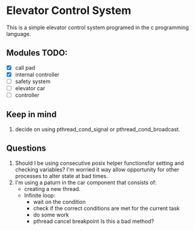 # Elevator Control System

This is a simple elevator control system programed in the c
programming language.

## Modules TODO:
- [x] call pad
- [x] internal controller
- [ ] safety system
- [ ] elevator car
- [ ] controller

## Keep in mind
1. decide on using pthread_cond_signal or
   pthread_cond_broadcast.

## Questions
1. Should I be using consecutive posix helper functionsfor
   setting and checking variables? I'm worried it way allow
   opportunity for other processes to alter state at bad times.
2. I'm using a paturn in the car component that consists of:
    - creating a new thread.
    - Infinite loop:
        - wait on the condition
        - check if the correct conditions are met for the
          current task
        - do some work
        - pthread cancel breakpoint
   Is this a bad method?

